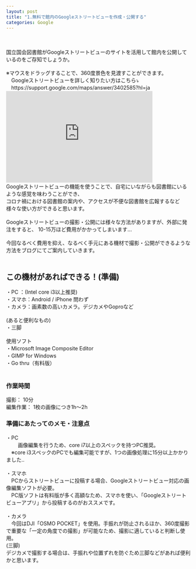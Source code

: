 ```yaml
---
layout: post
title: "1.無料で館内のGoogleストリートビューを作成・公開する"
categories: Google
---
```

<br>
<br>
国立国会図書館がGoogleストリートビューのサイトを活用して館内を公開しているのをご存知でしょうか。
<br>
<br>
※マウスをドラッグすることで、360度景色を見渡すことができます。<br>
　Googleストリートビューを詳しく知りたい方はこちら⤵︎<br>
　https://support.google.com/maps/answer/3402585?hl=ja
<br>
<iframe src="https://www.google.com/maps/embed?pb=!4v1666868442037!6m8!1m7!1sF8cOJUZOc9M6hTa-fGfCOg!2m2!1d35.67871255332661!2d139.7445867327241!3f230.25!4f-14.079999999999998!5f0.7820865974627469" width="400" height="250" style="border:0;" allowfullscreen="" loading="lazy" referrerpolicy="no-referrer-when-downgrade"></iframe>
<br>
Googleストリートビューの機能を使うことで、自宅にいながらも図書館にいるような感覚を味わうことができ、<br>
コロナ禍における図書館の案内や、アクセスが不便な図書館を広報するなど<br>
様々な使い方ができると思います。
<br>
<br>
Googleストリートビューの撮影・公開には様々な方法がありますが、外部に発注をすると、
10-15万ほど費用がかかってしまいます…
<br><br>
今回なるべく費用を抑え、なるべく手元にある機材で撮影・公開ができるような方法をブログにてご案内していきます。
<br><br>
<div align="left">
<h2>この機材があればできる！(準備)</h2>
・PC ：(Intel core i3以上推奨)<br>
・スマホ：Android / iPhone 問わず<br>
・カメラ：画素数の高いカメラ。デジカメやGoproなど<br><br>
(あると便利なもの)<br>
・三脚<br><br>
使用ソフト<br>
・Microsoft Image Composite Editor<br>
・GIMP for Windows<br>
・Go thru（有料版）<br><br>

<h3>作業時間</h3>
撮影： 10分<br>
編集作業： 1枚の画像につき1h～2h<br>
<h3>準備にあたってのメモ・注意点</h3>
・PC<br>　
　画像編集を行うため、core i7以上のスペックを持つPC推奨。<br>
　※core i3スペックのPCでも編集可能ですが、1つの画像処理に15分以上かかりました..<br><br>
・スマホ<br>
　PCからストリートビューに投稿する場合、Googleストリートビュー対応の画像編集ソフトが必要。<br>
　PC版ソフトは有料版が多く高額なため、スマホを使い、「Googleストリートビューアプリ」から投稿するのがおススメです。<br><br>
・カメラ<br>
　今回はDJI「OSMO POCKET」を使用。手振れが防止されるほか、360度撮影で重要な「一定の角度での撮影」が可能なため、撮影に適していると判断し使用。<br>
(三脚)　<br>
デジカメで撮影する場合は、手振れや位置ずれを防ぐため三脚などがあれば便利かと思います。
　
<br><br>
